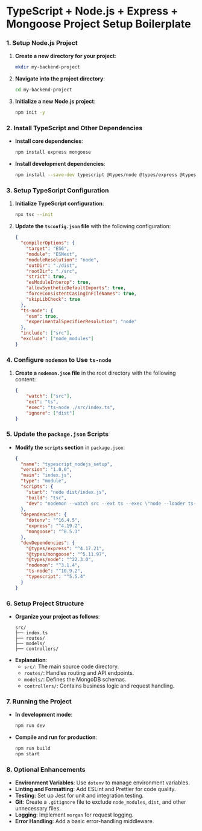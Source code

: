# TypeScript + Node.js + Express + Mongoose Project Setup Boilerplate

### 1. Setup Node.js Project
1. **Create a new directory for your project**:
    ```bash
    mkdir my-backend-project
    ```
2. **Navigate into the project directory**:
    ```bash
    cd my-backend-project
    ```
3. **Initialize a new Node.js project**:
    ```bash
    npm init -y
    ```

### 2. Install TypeScript and Other Dependencies
- **Install core dependencies**:
    ```bash
    npm install express mongoose
    ```
- **Install development dependencies**:
    ```bash
    npm install --save-dev typescript @types/node @types/express @types/mongoose ts-node nodemon
    ```

### 3. Setup TypeScript Configuration
1. **Initialize TypeScript configuration**:
    ```bash
    npx tsc --init
    ```
2. **Update the `tsconfig.json` file** with the following configuration:
    ```json
    {
      "compilerOptions": {
        "target": "ES6",
        "module": "ESNext",
        "moduleResolution": "node",
        "outDir": "./dist",
        "rootDir": "./src",
        "strict": true,
        "esModuleInterop": true,
        "allowSyntheticDefaultImports": true,
        "forceConsistentCasingInFileNames": true,
        "skipLibCheck": true
      },
      "ts-node": {
        "esm": true,
        "experimentalSpecifierResolution": "node"
      },
      "include": ["src"],
      "exclude": ["node_modules"]
    }
    ```

### 4. Configure `nodemon` to Use `ts-node`
1. **Create a `nodemon.json` file** in the root directory with the following content:
    ```json
    {
        "watch": ["src"],
        "ext": "ts",
        "exec": "ts-node ./src/index.ts",
        "ignore": ["dist"]
    }
    ```

### 5. Update the `package.json` Scripts
- **Modify the `scripts` section** in `package.json`:
    ```json
    {
      "name": "typescript_nodejs_setup",
      "version": "1.0.0",
      "main": "index.js",
      "type": "module",
      "scripts": {
        "start": "node dist/index.js",
        "build": "tsc",
        "dev": "nodemon --watch src --ext ts --exec \"node --loader ts-node/esm src/index.ts\""
      },
      "dependencies": {
        "dotenv": "^16.4.5",
        "express": "^4.19.2",
        "mongoose": "^8.5.3"
      },
      "devDependencies": {
        "@types/express": "^4.17.21",
        "@types/mongoose": "^5.11.97",
        "@types/node": "^22.3.0",
        "nodemon": "^3.1.4",
        "ts-node": "^10.9.2",
        "typescript": "^5.5.4"
      }
    }
    ```

### 6. Setup Project Structure
- **Organize your project as follows**:
    ```
    src/
    ├── index.ts
    ├── routes/
    ├── models/
    ├── controllers/
    ```
- **Explanation**:
    - `src/`: The main source code directory.
    - `routes/`: Handles routing and API endpoints.
    - `models/`: Defines the MongoDB schemas.
    - `controllers/`: Contains business logic and request handling.

### 7. Running the Project
- **In development mode**:
    ```bash
    npm run dev
    ```
- **Compile and run for production**:
    ```bash
    npm run build
    npm start
    ```

### 8. Optional Enhancements
- **Environment Variables**: Use `dotenv` to manage environment variables.
- **Linting and Formatting**: Add ESLint and Prettier for code quality.
- **Testing**: Set up Jest for unit and integration testing.
- **Git**: Create a `.gitignore` file to exclude `node_modules`, `dist`, and other unnecessary files.
- **Logging**: Implement `morgan` for request logging.
- **Error Handling**: Add a basic error-handling middleware.
